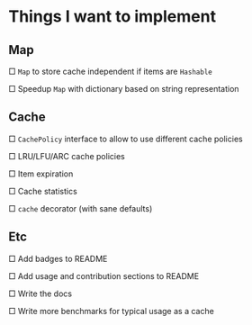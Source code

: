 # Things I want to implement

## Map

□ `Map` to store cache independent if items are `Hashable`

□ Speedup `Map` with dictionary based on string representation

## Cache

□ `CachePolicy` interface to allow to use different cache policies

□ LRU/LFU/ARC cache policies

□ Item expiration

□ Cache statistics

□ `cache` decorator (with sane defaults)

## Etc

□ Add badges to README

□ Add usage and contribution sections to README

□ Write the docs

□ Write more benchmarks for typical usage as a cache

